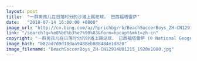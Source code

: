 ```yaml
---
layout: post
title:  "一群男孩儿在日落时分的沙滩上踢足球， 巴西福塔雷萨"
date:   "2018-07-14 16:00:00 +0800"
image_url: "http://cn.bing.com/az/hprichbg/rb/BeachSoccerBoys_ZH-CN12914801215_1920x1080.jpg"
link: "/search?q=%e8%b6%b3%e7%90%83&form=hpcapt&mkt=zh-cn"
copyright: "一群男孩儿在日落时分的沙滩上踢足球， 巴西福塔雷萨 (© National Geographic/Offset/Shutterstock)"
image_hash: "b82ad7d9d18daa9488eb888484e1d820"
image_filename: "BeachSoccerBoys_ZH-CN12914801215_1920x1080.jpg"
---
```

